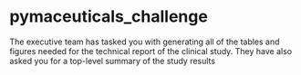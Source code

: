 # pymaceuticals_challenge
The executive team has tasked you with generating all of the tables and figures needed for the technical report of the clinical study. They have also asked you for a top-level summary of the study results
